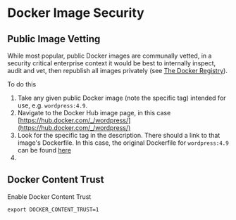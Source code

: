 Docker Image Security
===

## Public Image Vetting

While most popular, public Docker images are communally vetted, in a security critical enterprise context it would be best to internally inspect, audit and vet, then republish all images privately \(see [The Docker Registry](./the-docker-registry.md)\).

To do this

1. Take any given public Docker image (note the specific tag) intended for use, e.g. `wordpress:4.9`.
2. Navigate to the Docker Hub image page, in this case [https://hub.docker.com/_/wordpress/](https://hub.docker.com/_/wordpress/)
3. Look for the specific tag in the description. There should a link to that image's Dockerfile. In this case, the original Dockerfile for `wordpress:4.9` can be found [here](https://github.com/docker-library/wordpress/blob/6a085d90853b8baffadbd3f0a41d6814a2513c11/php7.2/apache/Dockerfile)
4. 

## Docker Content Trust

Enable Docker Content Trust

```
export DOCKER_CONTENT_TRUST=1
```

